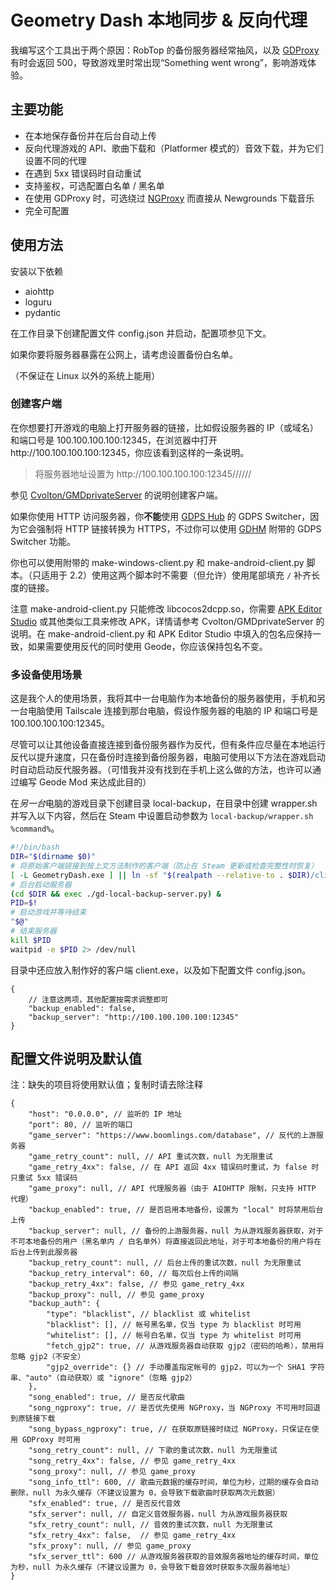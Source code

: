 # Geometry Dash 本地同步 & 反向代理
我编写这个工具出于两个原因：RobTop 的备份服务器经常抽风，以及 [GDProxy](https://dl.geometrydashchinese.com) 有时会返回 500，导致游戏里时常出现“Something went wrong”，影响游戏体验。

## 主要功能
* 在本地保存备份并在后台自动上传
* 反向代理游戏的 API、歌曲下载和（Platformer 模式的）音效下载，并为它们设置不同的代理
* 在遇到 5xx 错误码时自动重试
* 支持鉴权，可选配置白名单 / 黑名单
* 在使用 GDProxy 时，可选绕过 [NGProxy](https://ng.geometrydashchinese.com) 而直接从 Newgrounds 下载音乐
* 完全可配置

## 使用方法
安装以下依赖

* aiohttp
* loguru
* pydantic

在工作目录下创建配置文件 config.json 并启动，配置项参见下文。

如果你要将服务器暴露在公网上，请考虑设置备份白名单。

（不保证在 Linux 以外的系统上能用）

### 创建客户端
在你想要打开游戏的电脑上打开服务器的链接，比如假设服务器的 IP（或域名）和端口号是 100.100.100.100:12345，在浏览器中打开 http<nolink>://100.100.100.100:12345，你应该看到这样的一条说明。

> 将服务器地址设置为 http<nolink>://100.100.100.100:12345//////

参见 [Cvolton/GMDprivateServer](https://github.com/Cvolton/GMDprivateServer/wiki/Creating-Windows,-Android-and-IOS-Apps) 的说明创建客户端。

如果你使用 HTTP 访问服务器，你**不能**使用 [GDPS Hub](https://gdpshub.com/) 的 GDPS Switcher，因为它会强制将 HTTP 链接转换为 HTTPS，不过你可以使用 [GDHM](https://www.youtube.com/watch?v=WLHXQtv3iYU) 附带的 GDPS Switcher 功能。

你也可以使用附带的 make-windows-client.py 和 make-android-client.py 脚本。（只适用于 2.2）使用这两个脚本时不需要（但允许）使用尾部填充 `/` 补齐长度的链接。

注意 make-android-client.py 只能修改 libcocos2dcpp.so，你需要 [APK Editor Studio](https://github.com/kefir500/apk-editor-studio) 或其他类似工具来修改 APK，详情请参考 Cvolton/GMDprivateServer 的说明。在 make-android-client.py 和 APK Editor Studio 中填入的包名应保持一致，如果需要使用反代的同时使用 Geode，你应该保持包名不变。

### 多设备使用场景
这是我个人的使用场景，我将其中一台电脑作为本地备份的服务器使用，手机和另一台电脑使用 Tailscale 连接到那台电脑，假设作服务器的电脑的 IP 和端口号是 100.100.100.100:12345。

尽管可以让其他设备直接连接到备份服务器作为反代，但有条件应尽量在本地运行反代以提升速度，只在备份时连接到备份服务器，电脑可使用以下方法在游戏启动时自动启动反代服务器。（可惜我并没有找到在手机上这么做的方法，也许可以通过编写 Geode Mod 来达成此目的）

在*另一台*电脑的游戏目录下创建目录 local-backup，在目录中创建 wrapper.sh 并写入以下内容，然后在 Steam 中设置启动参数为 `local-backup/wrapper.sh %command%`。

```bash
#!/bin/bash
DIR="$(dirname $0)"
# 将原始客户端链接到按上文方法制作的客户端（防止在 Steam 更新或检查完整性时恢复）
[ -L GeometryDash.exe ] || ln -sf "$(realpath --relative-to . $DIR)/client.exe" GeometryDash.exe
# 后台启动服务器
(cd $DIR && exec ./gd-local-backup-server.py) &
PID=$!
# 启动游戏并等待结束
"$@"
# 结束服务器
kill $PID
waitpid -e $PID 2> /dev/null
```

目录中还应放入制作好的客户端 client.exe，以及如下配置文件 config.json。

```jsonc
{
    // 注意这两项，其他配置按需求调整即可
    "backup_enabled": false,
    "backup_server": "http://100.100.100.100:12345"
}
```

## 配置文件说明及默认值
注：缺失的项目将使用默认值；复制时请去除注释
```jsonc
{
    "host": "0.0.0.0", // 监听的 IP 地址
    "port": 80, // 监听的端口
    "game_server": "https://www.boomlings.com/database", // 反代的上游服务器
    "game_retry_count": null, // API 重试次数，null 为无限重试
    "game_retry_4xx": false, // 在 API 返回 4xx 错误码时重试，为 false 时只重试 5xx 错误码
    "game_proxy": null, // API 代理服务器（由于 AIOHTTP 限制，只支持 HTTP 代理）
    "backup_enabled": true, // 是否启用本地备份，设置为 "local" 时将禁用后台上传
    "backup_server": null, // 备份的上游服务器，null 为从游戏服务器获取，对于不可本地备份的用户（黑名单内 / 白名单外）将直接返回此地址，对于可本地备份的用户将在后台上传到此服务器
    "backup_retry_count": null, // 后台上传的重试次数，null 为无限重试
    "backup_retry_interval": 60, // 每次后台上传的间隔
    "backup_retry_4xx": false, // 参见 game_retry_4xx
    "backup_proxy": null, // 参见 game_proxy
    "backup_auth": {
        "type": "blacklist", // blacklist 或 whitelist
        "blacklist": [], // 帐号黑名单，仅当 type 为 blacklist 时可用
        "whitelist": [], // 帐号白名单，仅当 type 为 whitelist 时可用
        "fetch_gjp2": true, // 从游戏服务器自动获取 gjp2（密码的哈希），禁用将忽略 gjp2（不安全）
        "gjp2_override": {} // 手动覆盖指定帐号的 gjp2，可以为一个 SHA1 字符串、"auto"（自动获取）或 "ignore"（忽略 gjp2）
    },
    "song_enabled": true, // 是否反代歌曲
    "song_ngproxy": true, // 是否优先使用 NGProxy，当 NGProxy 不可用时回退到原链接下载
    "song_bypass_ngproxy": true, // 在获取原链接时绕过 NGProxy，只保证在使用 GDProxy 时可用
    "song_retry_count": null, // 下歌的重试次数，null 为无限重试
    "song_retry_4xx": false, // 参见 game_retry_4xx
    "song_proxy": null, // 参见 game_proxy
    "song_info_ttl": 600, // 歌曲元数据的缓存时间，单位为秒，过期的缓存会自动删除，null 为永久缓存（不建议设置为 0，会导致下载歌曲时获取两次元数据）
    "sfx_enabled": true, // 是否反代音效
    "sfx_server": null, // 自定义音效服务器，null 为从游戏服务器获取
    "sfx_retry_count": null, // 音效的重试次数，null 为无限重试
    "sfx_retry_4xx": false,  // 参见 game_retry_4xx
    "sfx_proxy": null, // 参见 game_proxy
    "sfx_server_ttl": 600 // 从游戏服务器获取的音效服务器地址的缓存时间，单位为秒，null 为永久缓存（不建议设置为 0，会导致下载音效时获取多次服务器地址）
}
```
